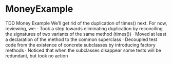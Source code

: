 MoneyExample
============

TDD Money Example
We’ll get rid of the duplication of times() next. For now, reviewing, we:
· Took a step towards eliminating duplication by reconciling the signatures of 
two variants of the same method (times())
· Moved at least a declaration of the method to the common superclass
· Decoupled test code from the existence of concrete subclasses by introducing 
factory methods
· Noticed that when the subclasses disappear some tests will be redundant, but 
took no action


